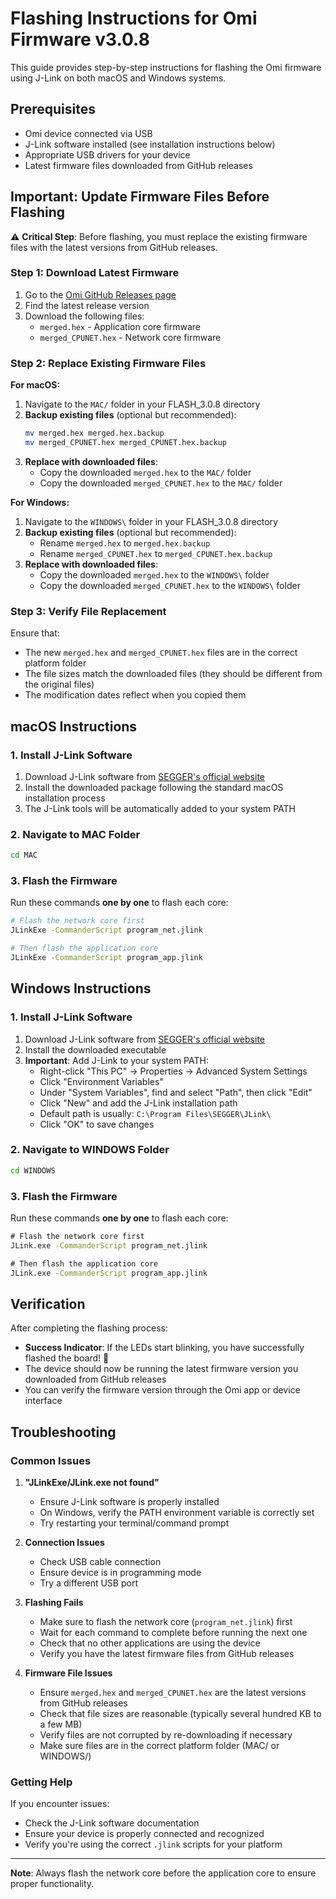 # Flashing Instructions for Omi Firmware v3.0.8

This guide provides step-by-step instructions for flashing the Omi firmware using J-Link on both macOS and Windows systems.

## Prerequisites

- Omi device connected via USB
- J-Link software installed (see installation instructions below)
- Appropriate USB drivers for your device
- Latest firmware files downloaded from GitHub releases

## Important: Update Firmware Files Before Flashing

⚠️ **Critical Step**: Before flashing, you must replace the existing firmware files with the latest versions from GitHub releases.

### Step 1: Download Latest Firmware

1. Go to the [Omi GitHub Releases page](https://github.com/BasedHardware/omi/releases)
2. Find the latest release version
3. Download the following files:
   - `merged.hex` - Application core firmware
   - `merged_CPUNET.hex` - Network core firmware

### Step 2: Replace Existing Firmware Files

**For macOS:**
1. Navigate to the `MAC/` folder in your FLASH_3.0.8 directory
2. **Backup existing files** (optional but recommended):
   ```bash
   mv merged.hex merged.hex.backup
   mv merged_CPUNET.hex merged_CPUNET.hex.backup
   ```
3. **Replace with downloaded files**:
   - Copy the downloaded `merged.hex` to the `MAC/` folder
   - Copy the downloaded `merged_CPUNET.hex` to the `MAC/` folder

**For Windows:**
1. Navigate to the `WINDOWS\` folder in your FLASH_3.0.8 directory
2. **Backup existing files** (optional but recommended):
   - Rename `merged.hex` to `merged.hex.backup`
   - Rename `merged_CPUNET.hex` to `merged_CPUNET.hex.backup`
3. **Replace with downloaded files**:
   - Copy the downloaded `merged.hex` to the `WINDOWS\` folder
   - Copy the downloaded `merged_CPUNET.hex` to the `WINDOWS\` folder

### Step 3: Verify File Replacement

Ensure that:
- The new `merged.hex` and `merged_CPUNET.hex` files are in the correct platform folder
- The file sizes match the downloaded files (they should be different from the original files)
- The modification dates reflect when you copied them

## macOS Instructions

### 1. Install J-Link Software

1. Download J-Link software from [SEGGER's official website](https://www.segger.com/downloads/jlink/)
2. Install the downloaded package following the standard macOS installation process
3. The J-Link tools will be automatically added to your system PATH

### 2. Navigate to MAC Folder

```bash
cd MAC
```

### 3. Flash the Firmware

Run these commands **one by one** to flash each core:

```bash
# Flash the network core first
JLinkExe -CommanderScript program_net.jlink

# Then flash the application core
JLinkExe -CommanderScript program_app.jlink
```

## Windows Instructions

### 1. Install J-Link Software

1. Download J-Link software from [SEGGER's official website](https://www.segger.com/downloads/jlink/)
2. Install the downloaded executable
3. **Important**: Add J-Link to your system PATH:
   - Right-click "This PC" → Properties → Advanced System Settings
   - Click "Environment Variables"
   - Under "System Variables", find and select "Path", then click "Edit"
   - Click "New" and add the J-Link installation path
   - Default path is usually: `C:\Program Files\SEGGER\JLink\`
   - Click "OK" to save changes

### 2. Navigate to WINDOWS Folder

```cmd
cd WINDOWS
```

### 3. Flash the Firmware

Run these commands **one by one** to flash each core:

```cmd
# Flash the network core first
JLink.exe -CommanderScript program_net.jlink

# Then flash the application core
JLink.exe -CommanderScript program_app.jlink
```

## Verification

After completing the flashing process:

- **Success Indicator**: If the LEDs start blinking, you have successfully flashed the board! 🎉
- The device should now be running the latest firmware version you downloaded from GitHub releases
- You can verify the firmware version through the Omi app or device interface

## Troubleshooting

### Common Issues

1. **"JLinkExe/JLink.exe not found"**
   - Ensure J-Link software is properly installed
   - On Windows, verify the PATH environment variable is correctly set
   - Try restarting your terminal/command prompt

2. **Connection Issues**
   - Check USB cable connection
   - Ensure device is in programming mode
   - Try a different USB port

3. **Flashing Fails**
   - Make sure to flash the network core (`program_net.jlink`) first
   - Wait for each command to complete before running the next one
   - Check that no other applications are using the device
   - Verify you have the latest firmware files from GitHub releases

4. **Firmware File Issues**
   - Ensure `merged.hex` and `merged_CPUNET.hex` are the latest versions from GitHub releases
   - Check that file sizes are reasonable (typically several hundred KB to a few MB)
   - Verify files are not corrupted by re-downloading if necessary
   - Make sure files are in the correct platform folder (MAC/ or WINDOWS/)

### Getting Help

If you encounter issues:
- Check the J-Link software documentation
- Ensure your device is properly connected and recognized
- Verify you're using the correct `.jlink` scripts for your platform

---

**Note**: Always flash the network core before the application core to ensure proper functionality.
